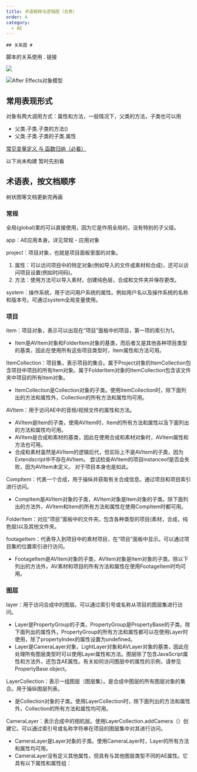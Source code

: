```yaml
---
title: 术语解释与逻辑图（总表）
order: 4
category:
  - AE
---
```

    ## 关系图 #

脚本的关系使用 . 链接

![](https://mir.yuelili.com/wp-content/uploads/2021/07/116d221977259516b447d3d5c265bfb9.png)

![After Effects对象模型](https://mir.yuelili.com/wp-content/uploads/2021/07/4706589a758c8f7e4dfea600c64c466d.png)

## 常用表现形式 #

对象有两大调用方式：属性和方法，一般情况下，父类的方法，子类也可以用

  * 父类.子类.子类的方法()
  * 父类.子类.子类的子类.属性

[常见变量定义 与 函数归纳（必看）](https://www.yuelili.com/script-example-traversal/)

以下尚未构建 暂时先别看

## 术语表，按文档顺序 #

树状图等文档更新完再画

### 常规 #

全局(global)里的可以直接使用，因为它是作用全局的，没有特别的子父级。

app：AE应用本身。详见常规 - 应用对象

project：项目对象，也就是项目面板里面的对象。

  1. 属性：可以访问项目中的特定对象(例如导入的文件或素材和合成)，还可以访问项目设置(例如时间码)。
  2. 方法：使用方法可以导入素材，创建纯色层，合成和文件夹并保存更改。

system：操作系统，用于访问用户系统的属性。例如用户名以及操作系统的名称和版本号。可通过system全局变量使用。

### 项目 #

item：项目对象，表示可以出现在“项目”面板中的项目，第一项的索引为1。

  * Item是AVItem对象和FolderItem对象的基类，而后者又是其他各种项目类型的基类，因此在使用所有这些项目类型时，Item属性和方法可用。

ItemCollection：项目集，表示项目的集合。属于Project对象的ItemCollection包含项目中项目的所有Item对象。属于FolderItem对象的ItemCollection包含该文件夹中项目的所有Item对象。

  * ItemCollection是Collection对象的子类。使用ItemCollection时，除下面列出的方法和属性外，Collection的所有方法和属性均可用。

AVItem：用于访问AE中的音频/视频文件的属性和方法。

  * AVItem是Item的子类，使用AVItem时，Item的所有方法和属性以及下面列出的方法和属性均可用。
  * AVItem是合成和素材的基类，因此在使用合成和素材对象时，AVItem属性和方法也可用。
  * 合成和素材虽然是AVItem的逻辑后代，但实际上不是AVItem的子类，因为Extendscript中不存在AVItem。 尝试检查AVItem的项目instanceof是否会失败，因为AVItem未定义。 对于项目本身也是如此。

CompItem：代表一个合成，用于操纵并获取有关合成信息。通过项目和项目索引进行访问。

  * CompItem是AVItem对象的子类，AVItem对象是Item对象的子类。除下面列出的方法外，AVItem和Item的所有方法和属性在使用CompItem时都可用。

FolderItem：对应“项目”面板中的文件夹。包含各种类型的项目(素材，合成，纯色层)以及其他文件夹。

footageItem：代表导入到项目中的素材项目，在“项目”面板中显示。可以通过项目集的位置索引进行访问。

  * FootageItem是AVItem对象的子类，AVItem对象是Item对象的子类。除以下列出的方法外，AV素材和项目的所有方法和属性在使用FootageItem时均可用。

### 图层 #

layer：用于访问合成中的图层。可以通过索引号或名称从项目的图层集进行访问。

  * Layer是PropertyGroup的子类，PropertyGroup是PropertyBase的子类。除下面列出的属性外，PropertyGroup的所有方法和属性都可以在使用Layer时使用，除了propertyIndex的属性设置为undefined。
  * Layer是CameraLayer对象，LightLayer对象和AVLayer对象的基类，因此在处理所有图层类型时可以使用Layer属性和方法。图层除了包含JavaScript属性和方法外，还包含AE属性。有关如何访问图层中的属性的示例，请参见PropertyBase object。

LayerCollection：表示一组图层（图层集）。是合成中图层的所有图层对象的集合。用于操纵图层列表。

  * 是Collection对象的子类。使用LayerCollection时，除下面列出的方法和属性外，Collection的所有方法和属性均可用。

CameraLayer：表示合成中的相机层。使用LayerCollection.addCamera（）创建它。可以通过索引号或名称字符串在项目的图层集中对其进行访问。

  * CameraLayer是Layer对象的子类。使用CameraLayer时，Layer的所有方法和属性均可用。
  * CameraLayer没有定义其他属性，但具有与其他图层类型不同的AE属性。它具有以下属性和属性组：

